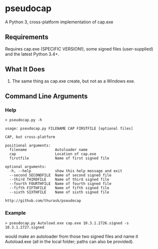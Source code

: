 pseudocap
=========
A Python 3, cross-platform implementation of cap.exe

## Requirements
Requires cap.exe (SPECIFIC VERSION!), some signed files (user-supplied) and the latest Python 3.4+.

## What It Does
1. The same thing as cap.exe create, but not as a Windows exe.

## Command Line Arguments
### Help

    > pseudocap.py -h

    usage: pseudocap.py FILENAME CAP FIRSTFILE [optional files]

    CAP, but cross-platform
    
    positional arguments:
      filename             Autoloader name
      cap                  Location of cap.exe
      firstfile            Name of first signed file
    
    optional arguments:
      -h, --help           show this help message and exit
      --second SECONDFILE  Name of second signed file
      --third THIRDFILE    Name of third signed file
      --fourth FOURTHFILE  Name of fourth signed file
      --fifth FIFTHFILE    Name of fifth signed file
      --sixth SIXTHFILE    Name of sixth signed file
    
    http://github.com/thurask/pseudocap
    
### Example
  
    > pseudocap.py Autoload.exe cap.exe 10.3.1.2726.signed -s 10.3.1.2727.signed
  
  would make an autoloader from those two signed files and name it Autoload.exe (all in the local folder; paths can also be provided).
